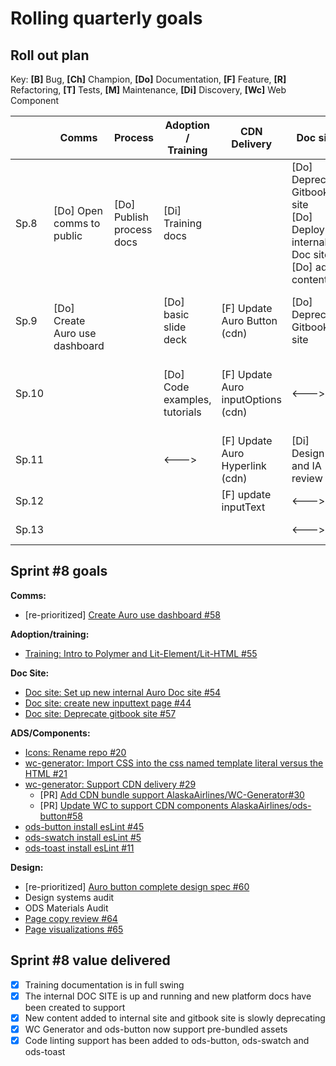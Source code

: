 # Rolling quarterly goals

## Roll out plan

Key:
**[B]** Bug,
**[Ch]** Champion,
**[Do]** Documentation,
**[F]** Feature,
**[R]** Refactoring,
**[T]** Tests,
**[M]** Maintenance,
**[Di]** Discovery,
**[Wc]** Web Component

||Comms|Process|Adoption / <br>Training|CDN<br>Delivery|Doc site|Design|Auro Design System|
|---|---|---|---|---|---|---|---|
|Sp.8|[Do] Open comms to public|[Do] Publish process docs|[Di] Training docs||[Do] Deprecate <br>Gitbook site<br>[Do] Deploy internal Doc site<br>[Do] add content|[F] CTA Button<br>[F] Update inputText to auro|[F] WC-Gen<br>[B] auro-button<br>[T] auro-hyperlink<br>[M] Icons: update repo|
|Sp.9|<br>[Do] Create Auro use dashboard||[Do] basic slide deck|[F] Update Auro Button (cdn)|[Do] Deprecate <br>Gitbook site|[F] Layering|[R] InputOptions|
|Sp.10|||[Do] Code examples, tutorials|[F] Update Auro inputOptions (cdn)|<--->|[F] Typography layout rules<br>[Wc, Ch] Modal / dialog|[F] inputText - date formatting|
|Sp.11|||<--->|[F] Update Auro Hyperlink (cdn)|[Di] Design <br>and IA review|[Wc, Ch] Tabs|[Wc] modal / dialog|
|Sp.12||||[F] update inputText|<--->|[Wc] Menu|[Wc] Tabs|
|Sp.13|||||<--->|[Wc] Accordion|[Wc] Menu|

## Sprint #8 goals

**Comms:**

* [re-prioritized] [Create Auro use dashboard #58](https://github.com/AlaskaAirlines/auro_docs/issues/58)

**Adoption/training:**

* [Training: Intro to Polymer and Lit-Element/Lit-HTML #55](https://github.com/AlaskaAirlines/auro_docs/issues/55)

**Doc Site:**

* [Doc site: Set up new internal Auro Doc site #54](https://github.com/AlaskaAirlines/auro_docs/issues/54)
* [Doc site: create new inputtext page #44](https://github.com/AlaskaAirlines/auro_docs/issues/44)
* [Doc site: Deprecate gitbook site #57](https://github.com/AlaskaAirlines/auro_docs/issues/57)

**ADS/Components:**

* [Icons: Rename repo #20](https://github.com/AlaskaAirlines/Icons/issues/20)
* [wc-generator: Import CSS into the css named template literal versus the HTML #21](https://github.com/AlaskaAirlines/WC-Generator/issues/21)
* [wc-generator: Support CDN delivery #29](https://github.com/AlaskaAirlines/auro_docs/issues/40)
    * [PR] [Add CDN bundle support AlaskaAirlines/WC-Generator#30](https://github.com/AlaskaAirlines/ods-button/pull/58)
    * [PR] [Update WC to support CDN components AlaskaAirlines/ods-button#58](https://github.com/AlaskaAirlines/WC-Generator/pull/30)
* [ods-button install esLint #45](https://github.com/AlaskaAirlines/ods-button/issues/45)
* [ods-swatch install esLint #5](https://github.com/AlaskaAirlines/ods-swatch/issues/5)
* [ods-toast install esLint #11](https://github.com/AlaskaAirlines/ods-toast/issues/11)

**Design:**

* [re-prioritized] [Auro button complete design spec #60](https://github.com/AlaskaAirlines/auro_docs/issues/60)
* Design systems audit
* ODS Materials Audit
* [Page copy review #64](https://github.com/AlaskaAirlines/auro_docs/issues/64)
* [Page visualizations #65](https://github.com/AlaskaAirlines/auro_docs/issues/65)

## Sprint #8 value delivered

- [x] Training documentation is in full swing
- [x] The internal DOC SITE is up and running and new platform docs have been created to support 
- [x] New content added to internal site and gitbook site is slowly deprecating 
- [x] WC Generator and ods-button now support pre-bundled assets
- [x] Code linting support has been added to ods-button, ods-swatch and ods-toast
